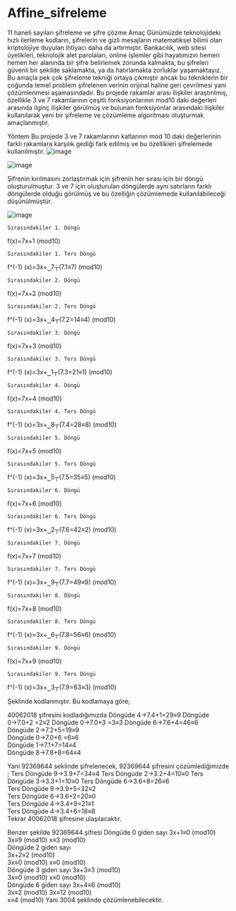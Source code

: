 # Affine_sifreleme
11 haneli sayıları şifreleme ve şifre çözme
Amaç
Günümüzde teknolojideki hızlı ilerleme kodların, şifrelerin ve gizli mesajların matematiksel bilimi olan  kriptolojiye duyulan ihtiyacı daha da artırmıştır. Bankacılık, web sitesi üyelikleri, teknolojik alet parolaları, online işlemler gibi hayatımızın hemen hemen her alanında bir şifre belirlemek zorunda kalmakta, bu şifreleri güvenli bir şekilde saklamakta, ya da hatırlamakta zorluklar yaşamaktayız. Bu amaçla pek çok şifreleme tekniği ortaya çıkmıştır ancak bu tekniklerin bir çoğunda temel problem şifrelenen verinin orijinal haline geri çevrilmesi yani çözümlenmesi aşamasındadır.
Bu projede rakamlar arası ilişkiler araştırılmış, özellikle 3 ve 7 rakamlarının çeşitli fonksiyonlarının mod10 daki değerleri arasında ilginç ilişkiler görülmüş ve bulunan fonksiyonlar arasındaki ilişkiler kullanılarak yeni bir şifreleme ve çözümleme algoritması oluşturmak amaçlanmıştır. 

Yöntem
Bu projede 3 ve 7 rakamlarının  katlarının mod 10 daki değerlerinin farklı rakamlara karşılık gediği  fark edilmiş ve bu özellikleri şifrelemede kullanılmıştır. 
![image](https://user-images.githubusercontent.com/29151932/115942470-1dbda080-a4b3-11eb-8a09-859a7d37a8c6.png)



![image](https://user-images.githubusercontent.com/29151932/115942479-2ada8f80-a4b3-11eb-9961-f9457f252ceb.png)

Şifrenin kırılmasını zorlaştırmak için şifrenin her sırası için bir döngü oluşturulmuştur. 3 ve 7 için oluşturulan döngülerde aynı satırların farklı döngülerde olduğu görülmüş ve bu özelliğin çözümlemede kullanılabileceği düşünülmüştür. 

![image](https://user-images.githubusercontent.com/29151932/115942510-50679900-a4b3-11eb-9a50-894fb7df544f.png)

	Sırasındakiler 1. Döngü   
f(x)=7x+1  (mod10)

	Sırasındakiler 1. Ters Döngü   

f^(-1) (x)=3x+⏟7┬(7.1≡7)   (mod10)

	Sırasındakiler 2. Döngü   
f(x)=7x+2  (mod10)

	Sırasındakiler 2. Ters Döngü   

f^(-1) (x)=3x+⏟4┬(7.2=14≡4)   (mod10)

	Sırasındakiler 3. Döngü   
f(x)=7x+3  (mod10)

	Sırasındakiler 3. Ters Döngü   

f^(-1) (x)=3x+⏟1┬(7.3=21≡1)   (mod10)

	Sırasındakiler 4. Döngü   
f(x)=7x+4  (mod10)

	Sırasındakiler 4. Ters Döngü   

f^(-1) (x)=3x+⏟8┬(7.4=28≡8)   (mod10)

	Sırasındakiler 5. Döngü   
f(x)=7x+5  (mod10)

	Sırasındakiler 5. Ters Döngü   

f^(-1) (x)=3x+⏟5┬(7.5=35≡5)   (mod10)



	Sırasındakiler 6. Döngü   
f(x)=7x+6  (mod10)

	Sırasındakiler 6. Ters Döngü   

f^(-1) (x)=3x+⏟2┬(7.6=42≡2)   (mod10)



	Sırasındakiler 7. Döngü   
f(x)=7x+7  (mod10)

	Sırasındakiler 7. Ters Döngü   

f^(-1) (x)=3x+⏟9┬(7.7=49≡9)   (mod10)


	Sırasındakiler 8. Döngü   
f(x)=7x+8  (mod10)

	Sırasındakiler 8. Ters Döngü   

f^(-1) (x)=3x+⏟6┬(7.8=56≡6)   (mod10)


	Sırasındakiler 9. Döngü   
f(x)=7x+9  (mod10)

	Sırasındakiler 9. Ters Döngü   

f^(-1) (x)=3x+⏟3┬(7.9=63≡3)   (mod10)

Şeklinde kodlanmıştır. Bu kodlamaya göre;





40062018 şifresini kodladığımızda
	Döngüde 4→7.4+1=29≡9
	Döngüde 0→7.0+2  =2≡2
	Döngüde 0→7.0+3  =3≡3
	Döngüde 6→7.6+4=46≡6     
	Döngüde 2→7.2+5=19≡9     
	Döngüde 0→7.0+6  =6≡6     
	Döngüde 1→7.1+7=14≡4     
	Döngüde 8→7.8+8=64≡4     


Yani  92369644 seklinde şifrelenecek,
92369644 şifresini çözümlediğimizde ;
	Ters Döngüde 9→3.9+7=34≡4
	Ters Döngüde 2→3.2+4=10≡0
	Ters Döngüde 3→3.3+1=10≡0
	Ters Döngüde 6→3.6+8=26≡6     
	Ters Döngüde 9→3.9+5=32≡2    
	Ters Döngüde 6→3.6+2=20≡0     
	Ters Döngüde 4→3.4+9=21≡1     
	Ters Döngüde 4→3.4+6=18≡8     
Tekrar 40062018 şifresine ulaşılacaktır. 





Benzer şekilde  92369644 şifresi 
	Döngüde 0 giden sayı 
3x+1≡0 (mod10)  
3x≡9 (mod10)
x≡3 (mod10)  
	Döngüde 2 giden sayı  
3x+2≡2 (mod10)  
3x≡0 (mod10)
x≡0 (mod10)  
	Döngüde 3 giden sayı 
3x+3≡3 (mod10)  
3x≡0 (mod10)
x≡0 (mod10)  
	Döngüde 6 giden sayı 
3x+4≡6 (mod10)  
3x≡2 (mod10)
3x≡12 (mod10)  
x≡4 (mod10) 
Yani 3004 şeklinde  çözümlenebilecektir. 




